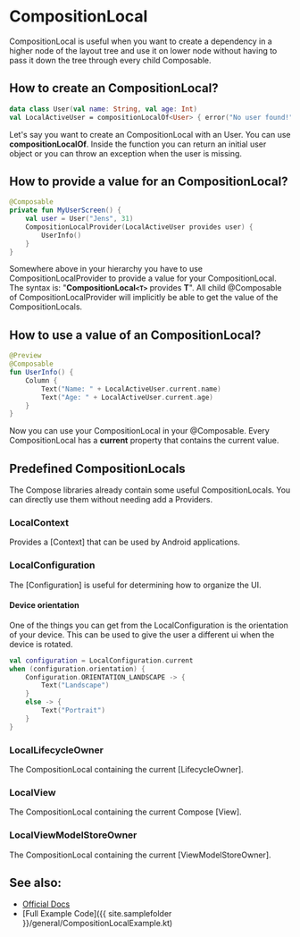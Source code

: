 <!---
This is the API of version 1.2.0
-->
# CompositionLocal


CompositionLocal is useful when you want to create a dependency in a higher node of the layout tree and use it on lower node without having to
pass it down the tree through every child Composable.

## How to create an CompositionLocal?
```kotlin
data class User(val name: String, val age: Int)
val LocalActiveUser = compositionLocalOf<User> { error("No user found!") }
```
Let's say you want to create an CompositionLocal with an User. You can use **compositionLocalOf**. Inside the function you can return an initial user object
 or you can throw an exception when the user is missing.

## How to provide a value for an CompositionLocal?

```kotlin
@Composable
private fun MyUserScreen() {
    val user = User("Jens", 31)
    CompositionLocalProvider(LocalActiveUser provides user) {
        UserInfo()
    }
}
```
Somewhere above in your hierarchy you have to use CompositionLocalProvider to provide a value for your CompositionLocal.
The syntax is: "**CompositionLocal`<T>`** provides **T**".
All child @Composable of CompositionLocalProvider will implicitly be able to get the value of the CompositionLocals.

## How to use a value of an CompositionLocal?

```kotlin
@Preview
@Composable
fun UserInfo() {
    Column {
        Text("Name: " + LocalActiveUser.current.name)
        Text("Age: " + LocalActiveUser.current.age)
    }
}
```

Now you can use your CompositionLocal in your @Composable. Every CompositionLocal has a **current** property that contains the current value.

## Predefined CompositionLocals
The Compose libraries already contain some useful CompositionLocals. You can directly use them without needing add a Providers.

### LocalContext
Provides a [Context] that can be used by Android applications.

### LocalConfiguration
The [Configuration] is useful for determining how to organize the UI.

#### Device orientation
One of the things you can get from the LocalConfiguration is the orientation of your device. This can be used to give the user a different ui when the device is rotated.

```kotlin
val configuration = LocalConfiguration.current
when (configuration.orientation) {
    Configuration.ORIENTATION_LANDSCAPE -> {
        Text("Landscape")
    }
    else -> {
        Text("Portrait")
    }
}
```

### LocalLifecycleOwner
The CompositionLocal containing the current [LifecycleOwner].

### LocalView
 The CompositionLocal containing the current Compose [View].

### LocalViewModelStoreOwner
The CompositionLocal containing the current [ViewModelStoreOwner].


## See also:
* [Official Docs](https://developer.android.com/reference/kotlin/androidx/compose/runtime/CompositionLocal)
* [Full Example Code]({{ site.samplefolder }}/general/CompositionLocalExample.kt)


